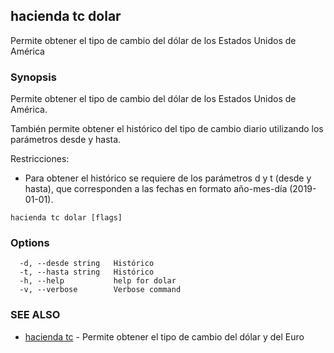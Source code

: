 ## hacienda tc dolar

Permite obtener el tipo de cambio del dólar de los Estados Unidos de América

### Synopsis

Permite obtener el tipo de cambio del dólar de los Estados Unidos de América.

También permite obtener el histórico del tipo de cambio diario utilizando los parámetros
desde y hasta.

Restricciones:

  - Para obtener el histórico se requiere de los parámetros d y t (desde y hasta), 
    que corresponden a las fechas en formato año-mes-día (2019-01-01).

```
hacienda tc dolar [flags]
```

### Options

```
  -d, --desde string   Histórico
  -t, --hasta string   Histórico
  -h, --help           help for dolar
  -v, --verbose        Verbose command
```

### SEE ALSO

* [hacienda tc](/cmd/hacienda_tc/)	 - Permite obtener el tipo de cambio del dólar y del Euro


